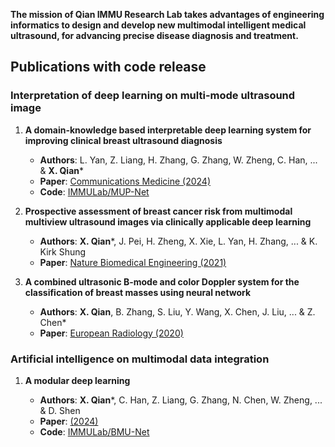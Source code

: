 **The mission of Qian IMMU Research Lab takes advantages of engineering informatics to design and develop new multimodal intelligent medical ultrasound, for advancing precise disease diagnosis and treatment.**



## Publications with code release

### Interpretation of deep learning on multi-mode ultrasound image

1. **A domain-knowledge based interpretable deep learning system for improving clinical breast ultrasound diagnosis**
   - **Authors**: L. Yan, Z. Liang, H. Zhang, G. Zhang, W. Zheng, C. Han, ... & **X. Qian***
   - **Paper**: [Communications Medicine (2024)]()
   - **Code**: [IMMULab/MUP-Net]()

2. **Prospective assessment of breast cancer risk from multimodal multiview ultrasound images via clinically applicable deep learning**
   - **Authors**: **X. Qian***, J. Pei, H. Zheng, X. Xie, L. Yan, H. Zhang, ... & K. Kirk Shung
   - **Paper**: [Nature Biomedical Engineering (2021)](https://www.nature.com/articles/s41551-021-00711-2)

3. **A combined ultrasonic B-mode and color Doppler system for the classification of breast masses using neural network**
   - **Authors**: **X. Qian**, B. Zhang, S. Liu, Y. Wang, X. Chen, J. Liu, ... & Z. Chen*
   - **Paper**: [European Radiology (2020)](https://link.springer.com/article/10.1007/s00330-019-06610-0)

### Artificial intelligence on multimodal data integration

1. **A modular deep learning**
   
   - **Authors**: **X. Qian***, C. Han, Z. Liang, G. Zhang, N. Chen, W. Zheng, ... & D. Shen
   - **Paper**: [(2024)]()
   - **Code**: [IMMULab/BMU-Net]()
